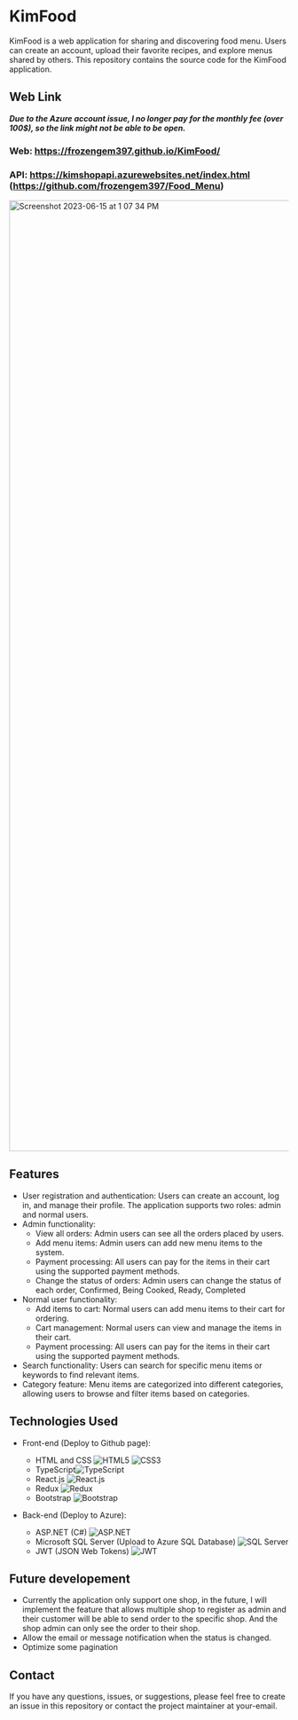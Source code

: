 # KimFood

KimFood is a web application for sharing and discovering food menu. Users can create an account, upload their favorite recipes, and explore menus shared by others. This repository contains the source code for the KimFood application.

## Web Link

**_Due to the Azure account issue, I no longer pay for the monthly fee (over 100$), so the link might not be able to be open._**
### Web: https://frozengem397.github.io/KimFood/
### API: https://kimshopapi.azurewebsites.net/index.html (https://github.com/frozengem397/Food_Menu)
<img width="1715" alt="Screenshot 2023-06-15 at 1 07 34 PM" src="https://github.com/frozengem397/KimFood/assets/77391202/545e5f62-c466-4d03-a8dc-e4170313b0bf">


## Features

- User registration and authentication: Users can create an account, log in, and manage their profile. The application supports two roles: admin and normal users.
- Admin functionality:
  - View all orders: Admin users can see all the orders placed by users.
  - Add menu items: Admin users can add new menu items to the system.
  - Payment processing: All users can pay for the items in their cart using the supported payment methods.
  - Change the status of orders: Admin users can change the status of each order, Confirmed, Being Cooked, Ready, Completed
- Normal user functionality:
  - Add items to cart: Normal users can add menu items to their cart for ordering.
  - Cart management: Normal users can view and manage the items in their cart.
  - Payment processing: All users can pay for the items in their cart using the supported payment methods.
- Search functionality: Users can search for specific menu items or keywords to find relevant items.
- Category feature: Menu items are categorized into different categories, allowing users to browse and filter items based on categories.

## Technologies Used

- Front-end (Deploy to Github page):
  - HTML and CSS ![HTML5](https://img.icons8.com/color/24/000000/html-5.png) ![CSS3](https://img.icons8.com/color/24/000000/css3.png)
  - TypeScript![TypeScript](https://img.icons8.com/color/24/000000/typescript.png)
  - React.js ![React.js](https://img.icons8.com/plasticine/24/000000/react.png)
  - Redux ![Redux](https://img.icons8.com/color/24/000000/redux.png)
  - Bootstrap ![Bootstrap](https://img.icons8.com/color/24/000000/bootstrap.png)

- Back-end (Deploy to Azure):
  - ASP.NET (C#) ![ASP.NET](https://img.icons8.com/color/24/000000/asp.png)
  - Microsoft SQL Server (Upload to Azure SQL Database) ![SQL Server](https://img.icons8.com/color/24/000000/microsoft-sql-server.png)
  - JWT (JSON Web Tokens) ![JWT](https://img.icons8.com/color/24/000000/json-web-token.png)
## Future developement
- Currently the application only support one shop, in the future, I will implement the feature that allows multiple shop to register as admin and their customer will be able to send order to the specific shop. And the shop admin can only see the order to their shop.
- Allow the email or message notification when the status is changed.
- Optimize some pagination
## Contact
If you have any questions, issues, or suggestions, please feel free to create an issue in this repository or contact the project maintainer at your-email.
